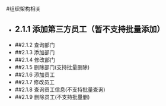 #组织架构相关
- ## 2.1.1 添加第三方员工（暂不支持批量添加）
- ##2.1.2 查询部门
- ##2.1.3 添加部门
- ##2.1.4 修改部门
- ##2.1.5 删除部门(支持批量删除)
- ##2.1.6 添加员工
- ##2.1.7 修改员工
- ##2.1.8 查询员工信息(不支持批量查询)
- ##2.1.9 删除员工(不支持批量删)
